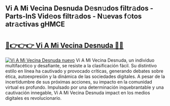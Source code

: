 ## Vi A Mi Vecina Desnuda D𝚎sn𝚞dos filtr𝚊dos - Parts-lnS Vid𝚎os filtr𝚊dos - N𝚞evas f𝚘tos atr𝚊ctivas gHMCE

# <h2><a href="http://mbbu5m.tromn.icu/?c=Vi+A+Mi+Vecina+Desnuda">🔗👉👉👉 Vi A Mi Vecina Desnuda 🔗🔗</a></h2>

[![Vi A Mi Vecina Desnuda nuevo](https://i.imgur.com/pEAQMta.gif)](http://mbbu5m.tromn.icu/?c=Vi+A+Mi+Vecina+Desnuda)
Vi A Mi Vecina Desnuda, un individuo multifacético y desafiante, se resiste a la clasificación fácil. Su distintivo estilo en línea ha cautivado y provocado críticas, generando debates sobre ética, autoexpresión y la dinámica de las sociedades digitales. A pesar de la incertidumbre de sus próximas acciones, su impacto en la comunidad virtual es profundo. Impulsado por una determinación inquebrantable y una cautivación innegable, Vi A Mi Vecina Desnuda impact en los medios digitales es revolucionario.
